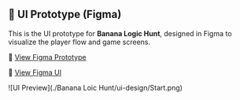## 🎨 UI Prototype (Figma)

This is the UI prototype for **Banana Logic Hunt**, designed in Figma to visualize the player flow and game screens.

🔗 [View Figma Prototype](https://www.figma.com/proto/pT8Y2uNf4kxASFzghTsa5w/Banana-Logic-Hunt-%E2%80%93-UI-Design?node-id=0-1&t=AG25Vnue1V9ab9O6-1)

🔗 [View Figma UI](https://www.figma.com/design/pT8Y2uNf4kxASFzghTsa5w/Banana-Logic-Hunt-%E2%80%93-UI-Design?node-id=0-1&t=AG25Vnue1V9ab9O6-1)

![UI Preview](./Banana Loic Hunt/ui-design/Start.png)
